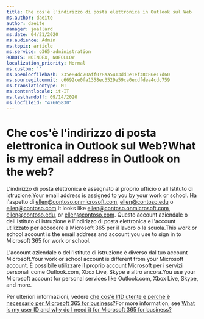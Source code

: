 ```yaml
---
title: Che cos'è l'indirizzo di posta elettronica in Outlook sul Web
ms.author: daeite
author: daeite
manager: joallard
ms.date: 04/21/2020
ms.audience: Admin
ms.topic: article
ms.service: o365-administration
ROBOTS: NOINDEX, NOFOLLOW
localization_priority: Normal
ms.custom: ''
ms.openlocfilehash: 235e84dc70aff078aa5413dd3e1ef38c86e17d60
ms.sourcegitcommit: c6692ce0fa1358ec3529e59ca0ecdfdea4cdc759
ms.translationtype: MT
ms.contentlocale: it-IT
ms.lasthandoff: 09/14/2020
ms.locfileid: "47665830"
---
```

# <a name="what-is-my-email-address-in-outlook-on-the-web"></a><span data-ttu-id="da7d6-102">Che cos'è l'indirizzo di posta elettronica in Outlook sul Web?</span><span class="sxs-lookup"><span data-stu-id="da7d6-102">What is my email address in Outlook on the web?</span></span>

<span data-ttu-id="da7d6-103">L'indirizzo di posta elettronica è assegnato al proprio ufficio o all'Istituto di istruzione.</span><span class="sxs-lookup"><span data-stu-id="da7d6-103">Your email address is assigned to you by your work or school.</span></span> <span data-ttu-id="da7d6-104">Ha l'aspetto di ellen@contoso.onmicrosoft.com, ellen@contoso.edu o ellen@contoso.com.</span><span class="sxs-lookup"><span data-stu-id="da7d6-104">It looks like ellen@contoso.onmicrosoft.com, ellen@contoso.edu, or ellen@contoso.com.</span></span> <span data-ttu-id="da7d6-105">Questo account aziendale o dell'Istituto di istruzione è l'indirizzo di posta elettronica e l'account utilizzato per accedere a Microsoft 365 per il lavoro o la scuola.</span><span class="sxs-lookup"><span data-stu-id="da7d6-105">This work or school account is the email address and account you use to sign in to Microsoft 365 for work or school.</span></span>

<span data-ttu-id="da7d6-106">L'account aziendale o dell'Istituto di istruzione è diverso dal tuo account Microsoft.</span><span class="sxs-lookup"><span data-stu-id="da7d6-106">Your work or school account is different from your Microsoft account.</span></span> <span data-ttu-id="da7d6-107">È possibile utilizzare il proprio account Microsoft per i servizi personali come Outlook.com, Xbox Live, Skype e altro ancora.</span><span class="sxs-lookup"><span data-stu-id="da7d6-107">You use your Microsoft account for personal services like Outlook.com, Xbox Live, Skype, and more.</span></span>

<span data-ttu-id="da7d6-108">Per ulteriori informazioni, vedere [che cos'è l'ID utente e perché è necessario per Microsoft 365 for business?](https://support.office.com/article/37da662b-5da6-4b56-a091-2731b2ecc8b4)</span><span class="sxs-lookup"><span data-stu-id="da7d6-108">For more information, see [What is my user ID and why do I need it for Microsoft 365 for business?](https://support.office.com/article/37da662b-5da6-4b56-a091-2731b2ecc8b4)</span></span>